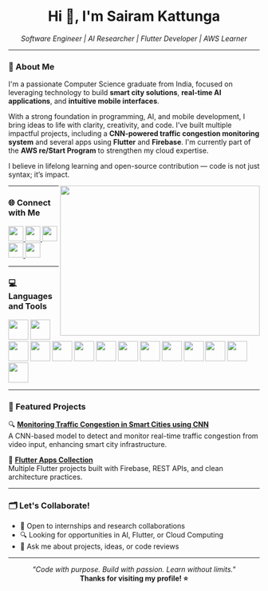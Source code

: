 <h1 align="center">Hi 👋, I'm Sairam Kattunga</h1>
<p align="center"><i>Software Engineer | AI Researcher | Flutter Developer | AWS Learner</i></p>

---

### 💫 About Me

I'm a passionate Computer Science graduate from India, focused on leveraging technology to build **smart city solutions**, **real-time AI applications**, and **intuitive mobile interfaces**.

With a strong foundation in programming, AI, and mobile development, I bring ideas to life with clarity, creativity, and code. I’ve built multiple impactful projects, including a **CNN-powered traffic congestion monitoring system** and several apps using **Flutter** and **Firebase**. I'm currently part of the **AWS re/Start Program** to strengthen my cloud expertise.

I believe in lifelong learning and open-source contribution — code is not just syntax; it’s impact.

<img align="right" height="300" width="400" src="https://img.freepik.com/free-vector/developer-activity-concept-illustration_114360-3938.jpg?t=st=1717105024~exp=1717105624" />

---

### 🌐 Connect with Me

<p align="left">
  <a href="https://www.linkedin.com/in/sairamkrvm123/" target="_blank">
    <img src="https://img.shields.io/badge/LinkedIn-0A66C2?style=for-the-badge&logo=linkedin&logoColor=white" height="30"/>
  </a>
  <a href="https://leetcode.com/u/Sairam-333/" target="_blank">
    <img src="https://img.shields.io/badge/LeetCode-FFA116?style=for-the-badge&logo=leetcode&logoColor=black" height="30"/>
  </a>
  <a href="https://x.com/SairamOfficial6" target="_blank">
    <img src="https://img.shields.io/badge/Twitter-1DA1F2?style=for-the-badge&logo=twitter&logoColor=white" height="30"/>
  </a>
  <a href="https://www.youtube.com/@TheSouthieSwag" target="_blank">
    <img src="https://img.shields.io/badge/YouTube-FF0000?style=for-the-badge&logo=youtube&logoColor=white" height="30"/>
  </a>
  <a href="https://www.geeksforgeeks.org/user/sairamkat4b8i/" target="_blank">
    <img src="https://img.shields.io/badge/GeeksForGeeks-2F8D46?style=for-the-badge&logo=geeksforgeeks&logoColor=white" height="30"/>
  </a>
</p>

---

### 💻 Languages and Tools

<p>
  <img src="https://cdn.jsdelivr.net/gh/devicons/devicon/icons/java/java-original.svg" width="40" />
  <img src="https://cdn.jsdelivr.net/gh/devicons/devicon/icons/python/python-original.svg" width="40" />
  <img src="https://cdn.jsdelivr.net/gh/devicons/devicon/icons/flutter/flutter-original.svg" width="40" />
  <img src="https://cdn.jsdelivr.net/gh/devicons/devicon/icons/firebase/firebase-plain.svg" width="40" />
  <img src="https://cdn.jsdelivr.net/gh/devicons/devicon/icons/html5/html5-original.svg" width="40" />
  <img src="https://cdn.jsdelivr.net/gh/devicons/devicon/icons/css3/css3-original.svg" width="40" />
  <img src="https://cdn.jsdelivr.net/gh/devicons/devicon/icons/javascript/javascript-original.svg" width="40" />
  <img src="https://cdn.jsdelivr.net/gh/devicons/devicon/icons/mysql/mysql-original.svg" width="40" />
  <img src="https://cdn.jsdelivr.net/gh/devicons/devicon/icons/git/git-original.svg" width="40" />
  <img src="https://cdn.jsdelivr.net/gh/devicons/devicon/icons/github/github-original.svg" width="40" />
  <img src="https://cdn.jsdelivr.net/gh/devicons/devicon/icons/figma/figma-original.svg" width="40" />
  <img src="https://cdn.jsdelivr.net/gh/devicons/devicon/icons/linux/linux-original.svg" width="40" />
  <img src="https://cdn.jsdelivr.net/gh/devicons/devicon/icons/amazonwebservices/amazonwebservices-original.svg" width="40" />
  <img src="https://www.vectorlogo.zone/logos/microsoft_azure/microsoft_azure-icon.svg" width="40" />
</p>

---

### 🧠 Featured Projects

🔍 **[Monitoring Traffic Congestion in Smart Cities using CNN](https://github.com/Sairam-kattunga/Traffic_Congestion_Monitoring_CNN)**  
A CNN-based model to detect and monitor real-time traffic congestion from video input, enhancing smart city infrastructure.

📱 **[Flutter Apps Collection](https://github.com/Sairam-kattunga/Simatix-App)**  
Multiple Flutter projects built with Firebase, REST APIs, and clean architecture practices.

---

### 🗂️ Let's Collaborate!

- 🤝 Open to internships and research collaborations  
- 🔍 Looking for opportunities in AI, Flutter, or Cloud Computing  
- 💬 Ask me about projects, ideas, or code reviews  

---

<p align="center">
  <i>"Code with purpose. Build with passion. Learn without limits."</i><br>
  <b>Thanks for visiting my profile! ⭐</b>
</p>
